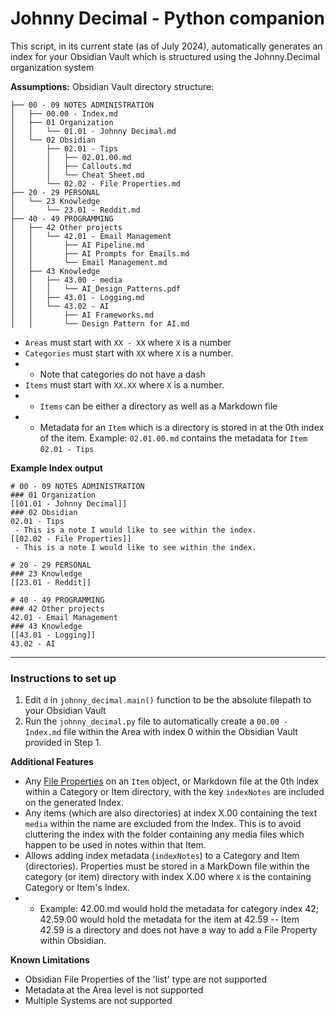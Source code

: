 # Johnny Decimal - Python companion

This script, in its current state (as of July 2024), automatically generates an index for your Obsidian Vault which is structured using the Johnny.Decimal organization system

**Assumptions:**
Obsidian Vault directory structure:
```
├── 00 - 09 NOTES ADMINISTRATION
│   ├── 00.00 - Index.md
│   ├── 01 Organization
│   │   └── 01.01 - Johnny Decimal.md
│   └── 02 Obsidian
│       ├── 02.01 - Tips
│       │   ├── 02.01.00.md
│       │   ├── Callouts.md
│       │   └── Cheat Sheet.md
│       └── 02.02 - File Properties.md
├── 20 - 29 PERSONAL
│   └── 23 Knowledge
│       └── 23.01 - Reddit.md
├── 40 - 49 PROGRAMMING
│   ├── 42 Other projects
│   │   └── 42.01 - Email Management
│   │       ├── AI Pipeline.md
│   │       ├── AI Prompts for Emails.md
│   │       └── Email Management.md
│   ├── 43 Knowledge
│   │   ├── 43.00 - media
│   │   │   └── AI_Design_Patterns.pdf
│   │   ├── 43.01 - Logging.md
│   │   └── 43.02 - AI
│   │       ├── AI Frameworks.md
│   │       └── Design Pattern for AI.md
```
- `Areas` must start with `XX - XX` where `X` is a number
- `Categories` must start with `XX` where `X` is a number.
- - Note that categories do not have a dash
- `Items` must start with `XX.XX` where `X` is a number. 
- - `Items` can be either a directory as well as a Markdown file
- - Metadata for an `Item` which is a directory is stored in at the 0th index of the item. Example: `02.01.00.md` contains the metadata for `Item` `02.01 - Tips`

**Example Index output**
```
# 00 - 09 NOTES ADMINISTRATION
### 01 Organization
[[01.01 - Johnny Decimal]]
### 02 Obsidian
02.01 - Tips
 - This is a note I would like to see within the index.
[[02.02 - File Properties]]
 - This is a note I would like to see within the index.

# 20 - 29 PERSONAL
### 23 Knowledge
[[23.01 - Reddit]]

# 40 - 49 PROGRAMMING
### 42 Other projects
42.01 - Email Management
### 43 Knowledge
[[43.01 - Logging]]
43.02 - AI
```
---

### Instructions to set up
1. Edit `d` in `johnny_decimal.main()` function to be the absolute filepath to your Obsidian Vault
2. Run the `johnny_decimal.py` file to automatically create a `00.00 - Index.md` file within the Area with index 0 within the Obsidian Vault provided in Step 1.

**Additional Features**
- Any [File Properties](https://help.obsidian.md/Editing+and+formatting/Properties) on an `Item` object, or Markdown file at the 0th index within a Category or Item directory, with the key `indexNotes` are included on the generated Index.
- Any items (which are also directories) at index X.00 containing the text `media` within the name are excluded from the Index. This is to avoid cluttering the index with the folder containing any media files which happen to be used in notes within that Item.
- Allows adding index metadata (`indexNotes`) to a Category and Item (directories). Properties must be stored in a MarkDown file within the category (or item) directory with index X.00 where `X` is the containing Category or Item's Index. 
- - Example: 42.00.md would hold the metadata for category index 42; 42.59.00 would hold the metadata for the item at 42.59 -- Item 42.59 is a directory and does not have a way to add a File Property within Obsidian.

**Known Limitations**
- Obsidian File Properties of the 'list' type are not supported
- Metadata at the Area level is not supported
- Multiple Systems are not supported
